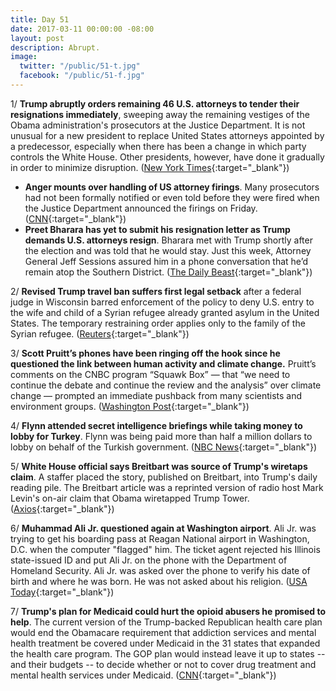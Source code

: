 ```yaml
---
title: Day 51
date: 2017-03-11 00:00:00 -08:00
layout: post
description: Abrupt.
image:
  twitter: "/public/51-t.jpg"
  facebook: "/public/51-f.jpg"
---
```


1/ **Trump abruptly orders remaining 46 U.S. attorneys to tender their resignations immediately**, sweeping away the remaining vestiges of the Obama administration's prosecutors at the Justice Department. It is not unusual for a new president to replace United States attorneys appointed by a predecessor, especially when there has been a change in which party controls the White House. Other presidents, however, have done it gradually in order to minimize disruption. ([New York Times](https://www.nytimes.com/2017/03/10/us/politics/us-attorney-justice-department-trump.html){:target="_blank"})

* **Anger mounts over handling of US attorney firings**. Many prosecutors had not been formally notified or even told before they were fired when the Justice Department announced the firings on Friday. ([CNN](http://edition.cnn.com/2017/03/10/politics/us-attorneys-resignation/){:target="_blank"})
* **Preet Bharara has yet to submit his resignation letter as Trump demands U.S. attorneys resign**. Bharara met with Trump shortly after the election and was told that he would stay. Just this week, Attorney General Jeff Sessions assured him in a phone conversation that he’d remain atop the Southern District. ([The Daily Beast](http://www.thedailybeast.com/articles/2017/03/10/despite-trump-bharara-won-t-resign-yet.html){:target="_blank"})

2/ **Revised Trump travel ban suffers first legal setback** after a federal judge in Wisconsin barred enforcement of the policy to deny U.S. entry to the wife and child of a Syrian refugee already granted asylum in the United States. The temporary restraining order applies only to the family of the Syrian refugee. ([Reuters](http://www.reuters.com/article/us-usa-immigration-court-idUSKBN16I02F){:target="_blank"})

3/ **Scott Pruitt’s phones have been ringing off the hook since he questioned the link between human activity and climate change.** Pruitt’s comments on the CNBC program “Squawk Box” — that “we need to continue the debate and continue the review and the analysis” over climate change — prompted an immediate pushback from many scientists and environment groups. ([Washington Post](https://www.washingtonpost.com/news/energy-environment/wp/2017/03/10/epa-administrator-scott-pruitt-call-your-office/){:target="_blank"})

4/ **Flynn attended secret intelligence briefings while taking money to lobby for Turkey**. Flynn was being paid more than half a million dollars to lobby on behalf of the Turkish government. ([NBC News](http://www.nbcnews.com/news/us-news/flynn-attended-intel-briefings-while-taking-money-lobby-turkey-n732041?cid=public-rss_20170310){:target="_blank"})

5/ **White House official says Breitbart was source of Trump's wiretaps claim**. A staffer placed the story, published on Breitbart, into Trump's daily reading pile. The Breitbart article was a reprinted version of radio host Mark Levin's on-air claim that Obama wiretapped Trump Tower. ([Axios](https://www.axios.com/white-house-confirms-source-of-trumps-wiretaps-claim-breitbart-2309643446.html){:target="_blank"})

6/ **Muhammad Ali Jr. questioned again at Washington airport**. Ali Jr. was trying to get his boarding pass at Reagan National airport in Washington, D.C. when the computer "flagged" him. The ticket agent rejected his Illinois state-issued ID and put Ali Jr. on the phone with the Department of Homeland Security. Ali Jr. was asked over the phone to verify his date of birth and where he was born. He was not asked about his religion. ([USA Today](http://www.usatoday.com/story/news/nation-now/2017/03/10/muhammad-ali-jr-detained-again-airport-after-testimony/99031590/){:target="_blank"})

7/ **Trump's plan for Medicaid could hurt the opioid abusers he promised to help**. The current version of the Trump-backed Republican health care plan would end the Obamacare requirement that addiction services and mental health treatment be covered under Medicaid in the 31 states that expanded the health care program. The GOP plan would instead leave it up to states -- and their budgets -- to decide whether or not to cover drug treatment and mental health services under Medicaid. ([CNN](http://edition.cnn.com/2017/03/11/politics/donald-trump-medicaid-cuts-opioids/index.html){:target="_blank"})
